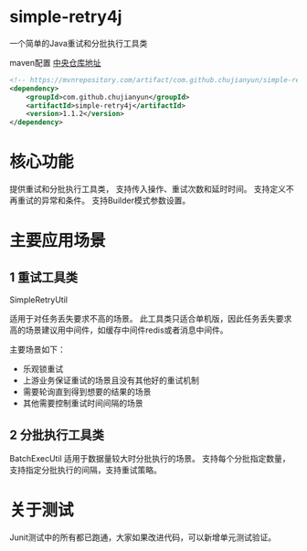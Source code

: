 # simple-retry4j
一个简单的Java重试和分批执行工具类

maven配置
[中央仓库地址](https://mvnrepository.com/artifact/com.github.chujianyun/simple-retry4j)  

```xml
<!-- https://mvnrepository.com/artifact/com.github.chujianyun/simple-retry4j -->
<dependency>
    <groupId>com.github.chujianyun</groupId>
    <artifactId>simple-retry4j</artifactId>
    <version>1.1.2</version>
</dependency>
```

# 核心功能
提供重试和分批执行工具类，
支持传入操作、重试次数和延时时间。
支持定义不再重试的异常和条件。
支持Builder模式参数设置。

# 主要应用场景
## 1 重试工具类
SimpleRetryUtil

适用于对任务丢失要求不高的场景。
此工具类只适合单机版，因此任务丢失要求高的场景建议用中间件，如缓存中间件redis或者消息中间件。
 
 主要场景如下：
- 乐观锁重试
- 上游业务保证重试的场景且没有其他好的重试机制
- 需要轮询直到得到想要的结果的场景
- 其他需要控制重试时间间隔的场景

## 2 分批执行工具类
BatchExecUtil
适用于数据量较大时分批执行的场景。
支持每个分批指定数量，支持指定分批执行的间隔，支持重试策略。

# 关于测试
Junit测试中的所有都已跑通，大家如果改进代码，可以新增单元测试验证。